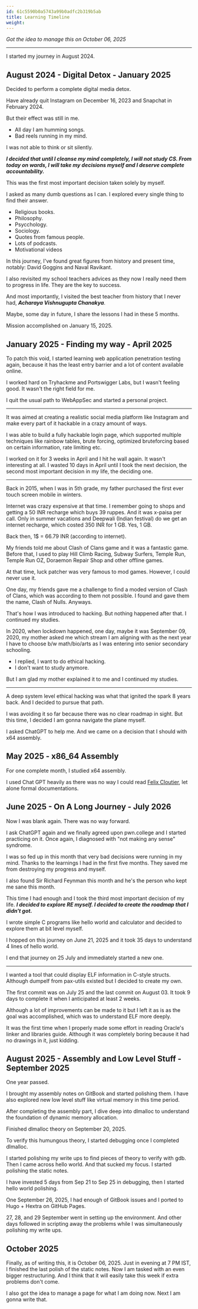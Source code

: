 ```yaml
---
id: 61c5590b0a5743a99b0adfc2b319b5ab
title: Learning Timeline
weight:
---
```


*Got the idea to manage this on October 06, 2025*

---

I started my journey in August 2024.

## August 2024 - Digital Detox - January 2025

Decided to perform a complete digital media detox.

Have already quit Instagram on December 16, 2023 and Snapchat in February 2024.

But their effect was still in me.
  - All day I am humming songs.
  - Bad reels running in my mind.

I was not able to think or sit silently.

***I decided that until I cleanse my mind completely, I will not study CS. From today on wards, I will take my decisions myself and I deserve complete accountability.***

This was the first most important decision taken solely by myself.

I asked as many dumb questions as I can. I explored every single thing to find their answer.
  - Religious books.
  - Philosophy.
  - Psycchology.
  - Sociology.
  - Quotes from famous people.
  - Lots of podcasts.
  - Motivational videos

In this journey, I've found great figures from history and present time, notably: David Goggins and Naval Ravikant.

I also revisited my school teachers advices as they now I really need them to progress in life. They are the key to success.

And most importantly, I visited the best teacher from history that I never had, ***Acharaya Vishnugupta Chanakya***.

Maybe, some day in future, I share the lessons I had in these 5 months.

Mission accomplished on January 15, 2025.

## January 2025 - Finding my way - April 2025

To patch this void, I started learning web application penetration testing again, because it has the least entry barrier and a lot of content available online.

I worked hard on Tryhackme and Portswigger Labs, but I wasn't feeling good. It wasn't the right field for me.

I quit the usual path to WebAppSec and started a personal project.

---

It was aimed at creating a realistic social media platform like Instagram and make every part of it hackable in a crazy amount of ways.

I was able to build a fully hackable login page, which supported multiple techniques like rainbow tables, brute forcing, optimized bruteforcing based on certain information, rate limiting etc.

I worked on it for 3 weeks in April and I hit he wall again. It wasn't interesting at all. I wasted 10 days in April until I took the next decision, the second most important decision in my life, the deciding one.

---

Back in 2015, when I was in 5th grade, my father purchased the first ever touch screen mobile in winters.

Internet was crazy expensive at that time. I remember going to shops and getting a 50 INR recharge which buys 39 ruppes. And it was x-paisa per call. Only in summer vacations and Deepwali (Indian festival) do we get an internet recharge, which costed 350 INR for 1 GB. Yes, 1 GB.

Back then, 1$ = 66.79 INR (according to internet).

My friends told me about Clash of Clans game and it was a fantastic game. Before that, I used to play Hill Climb Racing, Subway Surfers, Temple Run, Temple Run OZ, Doraemon Repair Shop and other offline games.

At that time, luck patcher was very famous to mod games. However, I could never use it.

One day, my friends gave me a challenge to find a moded version of Clash of Clans, which was according to them not possible. I found and gave them the name, Clash of Nulls. Anyways.

That's how I was introduced to hacking. But nothing happened after that. I continued my studies.

In 2020, when lockdown happened, one day, maybe it was September 09, 2020, my mother asked me which stream I am aligning with as the next year I have to choose b/w math/bio/arts as I was entering into senior secondary schooling.
  - I replied, I want to do ethical hacking.
  - I don't want to study anymore.

But I am glad my mother explained it to me and I continued my studies.

---

A deep system level ethical hacking was what that ignited the spark 8 years back. And I decided to pursue that path.

I was avoiding it so far because there was no clear roadmap in sight. But this time, I decided I am gonna navigate the plane myself.

I asked ChatGPT to help me. And we came on a decision that I should with x64 assembly.

## May 2025 - x86_64 Assembly

For one complete month, I studied x64 assembly.

I used Chat GPT heavily as there was no way I could read [Felix Cloutier](https://www.felixcloutier.com/), let alone formal documentations.

## June 2025 - On A Long Journey - July 2026

Now I was blank again. There was no way forward.

I ask ChatGPT again and we finally agreed upon pwn.college and I started practicing on it. Once again, I diagnosed with "not making any sense" syndrome.

I was so fed up in this month that very bad decisions were running in my mind. Thanks to the learnings I had in the first five months. They saved me from destroying my progress and myself.

I also found Sir Richard Feynman this month and he's the person who kept me sane this month.

This time I had enough and I took the third most important decision of my life. ***I decided to explore RE myself. I decided to create the roadmap that I didn't got.***

I wrote simple C programs like hello world and calculator and decided to explore them at bit level myself.

I hopped on this journey on June 21, 2025 and it took 35 days to understand 4 lines of hello world.

I end that journey on 25 July and immediately started a new one.

---

I wanted a tool that could display ELF information in C-style structs. Although dumpelf from pax-utils existed but I decided to create my own.

The first commit was on July 25 and the last commit on August 03. It took 9 days to complete it when I anticipated at least 2 weeks.

Although a lot of improvements can be made to it but I left it as is as the goal was accomplished, which was to understand ELF more deeply.

It was the first time when I properly made some effort in reading Oracle's linker and libraries guide. Although it was completely boring because it had no drawings in it, just kidding.

## August 2025 - Assembly and Low Level Stuff - September 2025

One year passed.

I brought my assembly notes on GitBook and started polishing them. I have also explored new low level stuff like virtual memory in this time period.

After completing the assembly part, I dive deep into dlmalloc to understand the foundation of dynamic memory allocation.

Finished dlmalloc theory on September 20, 2025.

To verify this humungous theory, I started debugging once I completed dlmalloc.

I started polishing my write ups to find pieces of theory to verify with gdb. Then I came across hello world. And that sucked my focus. I started polishing the static notes.

I have invested 5 days from Sep 21 to Sep 25 in debugging, then I started hello world polishing.

One September 26, 2025, I had enough of GitBook issues and I ported to Hugo + Hextra on GitHub Pages.

27, 28, and 29 September went in setting up the environment. And other days followed in scripting away the problems while I was simultaneously polishing my write ups.

## October 2025

Finally, as of writing this, it is October 06, 2025. Just in evening at 7 PM IST, I finished the last polish of the static notes. Now I am tasked with an even bigger restructuring. And I think that it will easily take this week if extra problems don't come.

I also got the idea to manage a page for what I am doing now. Next I am gonna write that.